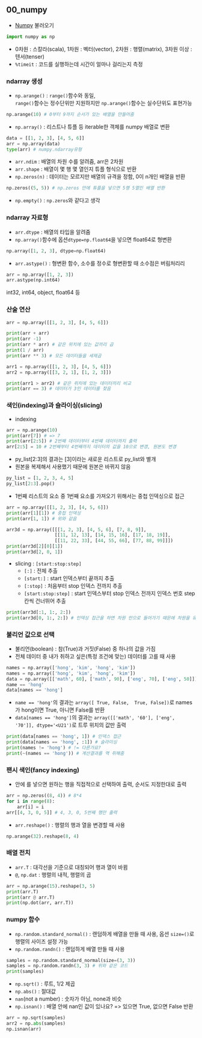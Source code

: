 ## 00_numpy
- [Numpy](https://numpy.org/doc/stable/reference/index.html) 불러오기
```python
import numpy as np
```
- 0차원 : 스칼라(scala), 1차원 : 벡터(vector), 2차원 : 행렬(matrix), 3차원 이상 : 텐서(tenser)
- `%timeit` : 코드를 실행하는데 시간이 얼마나 걸리는지 측정

 ### ndarray 생성
- `np.arange()` : `range()`함수와 동일,\
 `range()`함수는 정수단위만 지원하지만 `np.arange()`함수는 실수단위도 표현가능
 ```python
np.arange(10) # 0부터 9까지 순서가 있는 배열을 만들어줌
 ```
 - `np.array()` : 리스트나 튜플 등 iterable한 객체를 numpy 배열로 변환
```python
data = [[1, 2, 3], [4, 5, 6]]
arr = np.array(data)
type(arr) # numpy.ndarray유형
```
- `arr.ndim` : 배열의 차원 수를 알려줌, arr은 2차원
- `arr.shape` : 배열이 몇 행 몇 열인지 튜플 형식으로 반환
- `np.zeros(n)` : 데이터는 모르지만 배열의 규격을 정함, 0이 n개인 배열을 반환
```python
np.zeros((5, 5)) # np.zeros 안에 튜플을 넣으면 5행 5열인 배열 반환
```
- `np.empty()` : `np.zeros`와 같다고 생각

### ndarray 자료형
- `arr.dtype` : 배열의 타입을 알려줌
- `np.array()`함수에 옵션`dtype=np.float64`을 넣으면 float64로 형변환
```python
np.array([1, 2, 3], dtype=np.float64)
```
- `arr.astype()` : 형변환 함수, 소수를 정수로 형변환할 때 소수점은 버림처리리
```python
arr = np.array([1, 2, 3])
arr.astype(np.int64)
```
int32, int64, object, float64 등

### 산술 연산
```python
arr = np.array([[1, 2, 3], [4, 5, 6]])

print(arr + arr)
print(arr -1)
print(arr * arr) # 같은 위치에 있는 값끼리 곱
print(1 / arr)
print(arr ** 3) # 모든 데이터들을 세제곱 
```
```python
arr1 = np.array([[1, 2, 3], [4, 5, 6]])
arr2 = np.array([[3, 2, 1], [1, 2, 3]])

print(arr1 > arr2) # 같은 위치에 있는 데이터끼리 비교
print(arr == 3) # 데이터가 3인 데이터를 찾음
```

### 색인(indexing)과 슬라이싱(slicing)
- indexing
```python
arr = np.arange(10)
print(arr[7]) # => 7
print(arr[2:5]) # 2번째 데이터부터 4번쨰 데이터까지 출력
arr[2:5] = 10 # 2번째부터 4번째까지 데이터의 값을 10으로 변경, 원본도 변경
```
- py_list[2:3]의 결과는 [3]이라는 새로운 리스트로 py_list와 별개
- 원본을 복제해서 사용했기 때문에 원본은 바뀌지 않음
```python
py_list = [1, 2, 3, 4, 5]
py_list[2:3].pop()
```
- 1번째 리스트의 요소 중 1번째 요소를 가져오기 위해서는 중첩 인덱싱으로 접근
```python
arr = np.array([[1, 2, 3], [4, 5, 6]])
print(arr[1][1]) # 중첩 인덱싱
print(arr[1, 1]) # 위와 같음
```
```python
arr3d = np.array([[[1, 2, 3], [4, 5, 6], [7, 8, 9]],
                  [[11, 12, 13], [14, 15, 16], [17, 18, 19]],
                  [[11, 22, 33], [44, 55, 66], [77, 88, 99]]])
print(arr3d[2][0][1])
print(arr3d[2, 0, 1])
```
- slicing : `[start:stop:step]`
    - `[:]` : 전체 추출
    - `[start:]` : start 인덱스부터 끝까지 추출
    - `[:stop]` : 처음부터 stop 인덱스 전까지 추출
    - `[start:stop:step]` : start 인덱스부터 stop 인덱스 전까지 인덱스 번호 step칸씩 건너뛰어 추출
```python
print(arr3d[:1, 1:, 2:])
print(arr3d[0, 1:, 2:]) # 인덱싱 접근을 하면 차원 안으로 들어가기 때문에 차원을 유지하지 않고 차원을 줄여줌
```

### 불리언 값으로 선택
- 불리언(boolean) : 참(True)과 거짓(False) 중 하나의 값을 가짐
- 전체 데이터 중 내가 취하고 싶은(특정 조건에 맞는) 데이터를 고를 때 사용
```python
names = np.array(['hong', 'kim', 'hong', 'kim'])
names = np.array(['hong', 'kim', 'hong', 'kim'])
data = np.array([['math', 60], ['math', 90], ['eng', 70], ['eng', 50]])
name == 'hong' 
data[names == 'hong']
```
- `name == 'hong'`의 결과는 `array([ True, False,  True, False])`로 names가 hong이면 True, 아니면 False를 반환
- `data[names == 'hong']`의 결과는 `array([['math', '60'], ['eng', '70']], dtype='<U21')`로 트루 위치의 값만 출력
```python
print(data[names == 'hong', 1]) # 인덱스 접근
print(data[names == 'hong', :1]) # 슬라이싱
print(names != 'hong') # != 다른가요?
print(~(names == 'hong')) # 계산결과를 역 취해줌
```

### 팬시 색인(fancy indexing)
- [](인덱싱)안에 [](리스트)를 넣으면 원하는 행을 직접적으로 선택하여 출력, 순서도 지정한대로 출력
```python
arr = np.zeros((8, 4)) # 8*4
for i in range(8):
    arr[i] = i
arr[[4, 3, 0, 5]] # 4, 3, 0, 5번째 행만 출력
```
- `arr.reshape()` : 행렬의 행과 열을 변경할 때 사용
```python 
np.arange(32).reshape(8, 4)
```

### 배열 전치
- `arr.T` : 대각선을 기준으로 대칭되어 행과 열이 바뀜
- `@`, `np.dat` : 행렬의 내적, 행렬의 곱
```python
arr = np.arange(15).reshape(3, 5)
print(arr.T)
print(arr @ arr.T)
print(np.dot(arr, arr.T))
```

### numpy 함수
- `np.random.standard_normal()` : 랜덤하게 배열을 만들 때 사용, 옵션 `size=()`로 행렬의 사이즈 설정 가능
- `np.random.randn()` : 랜덤하게 배열 만들 때 사용
```python
samples = np.random.standard_normal(size=(3, 3))
samples = np.random.randn(3, 3) # 위와 같은 코드
print(samples)
```
- `np.sqrt()` : 루트, 1/2 제곱
- `np.abs()` : 절대값
- `nan`(not a number) : 숫자가 아님, none과 비슷
- `np.isnan()` : 배열 안에 nan인 값이 있나요? => 있으면 True, 없으면 False 반환
```python
arr = np.sqrt(samples)
arr2 = np.abs(samples)
np.isnan(arr)
```